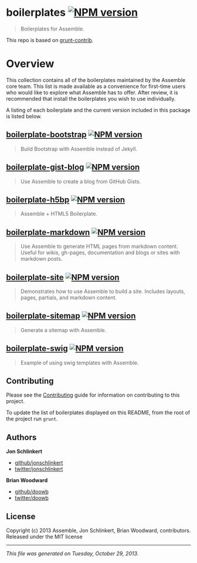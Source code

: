 # boilerplates [![NPM version](https://badge.fury.io/js/boilerplates.png)](http://badge.fury.io/js/boilerplates) 

> Boilerplates for Assemble.

This repo is based on [grunt-contrib](https://github.com/gruntjs/grunt-contrib/).

# Overview
This collection contains all of the boilerplates maintained by the Assemble core team. This list is made available as a convenience for first-time users who would like to explore what Assemble has to offer. After review, it is recommended that install the boilerplates you wish to use individually.

A listing of each boilerplate and the current version included in this package is listed below.
               

## [boilerplate-bootstrap](https://github.com/assemble/boilerplate-bootstrap) [![NPM version](https://badge.fury.io/js/boilerplate-bootstrap.png)](http://badge.fury.io/js/boilerplate-bootstrap)
> Build Bootstrap with Assemble instead of Jekyll.   

## [boilerplate-gist-blog](https://github.com/assemble/boilerplate-gist-blog) [![NPM version](https://badge.fury.io/js/boilerplate-gist-blog.png)](http://badge.fury.io/js/boilerplate-gist-blog)
> Use Assemble to create a blog from GitHub Gists.  

## [boilerplate-h5bp](https://github.com/assemble/boilerplate-h5bp) [![NPM version](https://badge.fury.io/js/boilerplate-h5bp.png)](http://badge.fury.io/js/boilerplate-h5bp)
> Assemble + HTML5 Boilerplate.   

## [boilerplate-markdown](https://github.com/assemble/boilerplate-markdown) [![NPM version](https://badge.fury.io/js/boilerplate-markdown.png)](http://badge.fury.io/js/boilerplate-markdown)
> Use Assemble to generate HTML pages from markdown content. Useful for wikis, gh-pages, documentation and blogs or sites with markdown posts.  

## [boilerplate-site](https://github.com/assemble/boilerplate-site) [![NPM version](https://badge.fury.io/js/boilerplate-site.png)](http://badge.fury.io/js/boilerplate-site)
> Demonstrates how to use Assemble to build a site. Includes layouts, pages, partials, and markdown content.  

## [boilerplate-sitemap](https://github.com/assemble/boilerplate-sitemap) [![NPM version](https://badge.fury.io/js/boilerplate-sitemap.png)](http://badge.fury.io/js/boilerplate-sitemap)
> Generate a sitemap with Assemble.  

## [boilerplate-swig](https://github.com/assemble/boilerplate-swig) [![NPM version](https://badge.fury.io/js/boilerplate-swig.png)](http://badge.fury.io/js/boilerplate-swig)
> Example of using swig templates with Assemble.                                  


## Contributing
Please see the [Contributing](http://assemble.io/contributing.html) guide for information on contributing to this project.

To update the list of boilerplates displayed on this README, from the root of the project run `grunt`.

## Authors

**Jon Schlinkert**

+ [github/jonschlinkert](https://github.com/jonschlinkert)
+ [twitter/jonschlinkert](http://twitter.com/jonschlinkert)

**Brian Woodward**

+ [github/doowb](https://github.com/doowb)
+ [twitter/doowb](http://twitter.com/jonschlinkert)


## License
Copyright (c) 2013 Assemble, Jon Schlinkert, Brian Woodward, contributors.
Released under the MIT license

***

_This file was generated on Tuesday, October 29, 2013._
